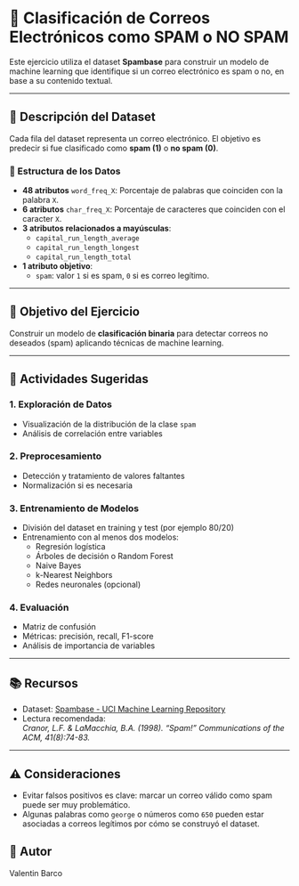 # 📧 Clasificación de Correos Electrónicos como SPAM o NO SPAM

Este ejercicio utiliza el dataset **Spambase** para construir un modelo de machine learning que identifique si un correo electrónico es spam o no, en base a su contenido textual.

---

## 📁 Descripción del Dataset

Cada fila del dataset representa un correo electrónico. El objetivo es predecir si fue clasificado como **spam (1)** o **no spam (0)**.

### 🔢 Estructura de los Datos

- **48 atributos** `word_freq_X`: Porcentaje de palabras que coinciden con la palabra `X`.  
- **6 atributos** `char_freq_X`: Porcentaje de caracteres que coinciden con el caracter `X`.
- **3 atributos relacionados a mayúsculas**:
  - `capital_run_length_average`
  - `capital_run_length_longest`
  - `capital_run_length_total`
- **1 atributo objetivo**:
  - `spam`: valor `1` si es spam, `0` si es correo legítimo.

---

## 🎯 Objetivo del Ejercicio

Construir un modelo de **clasificación binaria** para detectar correos no deseados (spam) aplicando técnicas de machine learning.

---

## 🧪 Actividades Sugeridas

### 1. Exploración de Datos
- Visualización de la distribución de la clase `spam`
- Análisis de correlación entre variables

### 2. Preprocesamiento
- Detección y tratamiento de valores faltantes
- Normalización si es necesaria

### 3. Entrenamiento de Modelos
- División del dataset en training y test (por ejemplo 80/20)
- Entrenamiento con al menos dos modelos:
  - Regresión logística
  - Árboles de decisión o Random Forest
  - Naive Bayes
  - k-Nearest Neighbors
  - Redes neuronales (opcional)

### 4. Evaluación
- Matriz de confusión
- Métricas: precisión, recall, F1-score
- Análisis de importancia de variables

---

## 📚 Recursos

- Dataset: [Spambase - UCI Machine Learning Repository](https://archive.ics.uci.edu/ml/datasets/spambase)
- Lectura recomendada:  
  *Cranor, L.F. & LaMacchia, B.A. (1998). “Spam!” Communications of the ACM, 41(8):74-83.*

---

## ⚠️ Consideraciones

- Evitar falsos positivos es clave: marcar un correo válido como spam puede ser muy problemático.
- Algunas palabras como `george` o números como `650` pueden estar asociadas a correos legítimos por cómo se construyó el dataset.


## 📌 Autor

Valentin Barco

